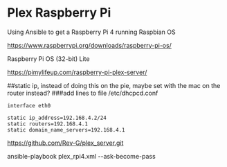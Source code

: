 # Plex Raspberry Pi

Using Ansible to get a Raspberry Pi 4 running Raspbian OS

https://www.raspberrypi.org/downloads/raspberry-pi-os/

Raspberry Pi OS (32-bit) Lite

https://pimylifeup.com/raspberry-pi-plex-server/


##static ip, instead of doing this on the pie, maybe set with the mac on the router instead?
###add lines to file /etc/dhcpcd.conf
```
interface eth0

static ip_address=192.168.4.2/24
static routers=192.168.4.1
static domain_name_servers=192.168.4.1
```

https://github.com/Rev-G/plex_server.git

ansible-playbook plex_rpi4.xml --ask-become-pass